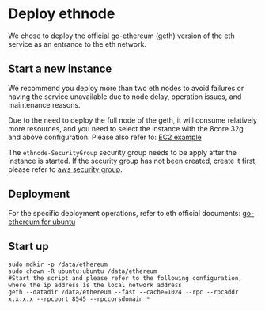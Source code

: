 # Deploy ethnode
We chose to deploy the official go-ethereum (geth) version of the eth service as an entrance to the eth network.

## Start a new instance
We recommend you deploy more than two eth nodes to avoid failures or having the service unavailable due to node delay, operation issues, and maintenance reasons.

Due to the need to deploy the full node of the geth, it will consume relatively more resources, and you need to select the instance with the 8core 32g and above configuration. Please also refer to: [EC2 example](new_ec2.md)

The `ethnode-SecurityGroup` security group needs to be apply after the instance is started. If the security group has not been created, create it first, please refer to [aws security group](security_group.md).

## Deployment
For the specific deployment operations, refer to eth official documents: [go-ethereum for ubuntu](https://github.com/ethereum/go-ethereum/wiki/Installation-Instructions-for-Ubuntu)

## Start up
```
sudo mdkir -p /data/ethereum
sudo chown -R ubuntu:ubuntu /data/ethereum
#Start the script and please refer to the following configuration, where the ip address is the local network address
geth --datadir /data/ethereum --fast --cache=1024 --rpc --rpcaddr x.x.x.x --rpcport 8545 --rpccorsdomain *
```